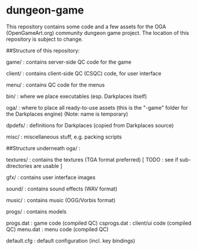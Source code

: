 dungeon-game
============

This repository contains some code and a few assets for the OGA
(OpenGameArt.org) community dungeon game project.  The location
of this repository is subject to change.

##Structure of this repository:

game/     : contains server-side QC code for the game

client/   : contains client-side QC (CSQC) code, for user interface

menu/     : contains QC code for the menus

bin/      : where we place executables (esp. Darkplaces itself)

oga/      : where to place all ready-to-use assets
            (this is the "-game" folder for the Darkplaces engine)
            (Note: name is temporary)
   
dpdefs/   : definitions for Darkplaces (copied from Darkplaces source)

misc/     : miscellaneous stuff, e.g. packing scripts


##Structure underneath oga/ :

textures/   : contains the textures  (TGA format preferred)
              [ TODO : see if sub-directories are usable ]

gfx/        : contains user interface images

sound/      : contains sound effects  (WAV format)

music/      : contains music  (OGG/Vorbis format)

progs/      : contains models

progs.dat    : game code (compiled QC)
csprogs.dat  : client/ui code (compiled QC)
menu.dat     : menu code (compiled QC)

default.cfg  : default configuration (incl. key bindings)

